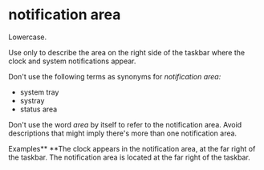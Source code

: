# notification area

Lowercase.

Use only to describe the area on the right side of the taskbar where the clock and system notifications appear.

Don't use the following terms as synonyms for *notification area:*

  - system tray 
  - systray 
  - status area 

Don't use the word *area*
by itself to refer to the notification area. Avoid descriptions
that might imply there's more than one notification area.

Examples**
**The clock appears in the notification area, at the far right of the taskbar. 
The notification area is located at the far right of the taskbar.
